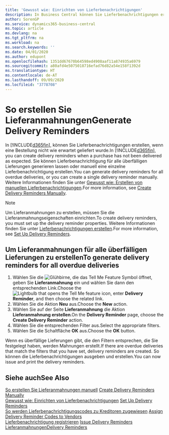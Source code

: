 ```yaml
---
title: 'Gewusst wie: Einrichten von Lieferbenachrichtigungen'
description: In Business Central können Sie Lieferbenachrichtigungen erstellen, wenn eine Bestellung nicht wie erwartet geliefert wurde.
author: SorenGP
ms.service: dynamics365-business-central
ms.topic: article
ms.devlang: na
ms.tgt_pltfrm: na
ms.workload: na
ms.search.keywords: ''
ms.date: 04/01/2020
ms.author: edupont
ms.openlocfilehash: 1351dd67670b64598ed4908aaf11a874935a6979
ms.sourcegitcommit: a80afd4e5075018716efad76d82a54e158f1392d
ms.translationtype: HT
ms.contentlocale: de-AT
ms.lasthandoff: 09/09/2020
ms.locfileid: "3778708"
---
```

# <a name="generate-delivery-reminders"></a><span data-ttu-id="46d8a-103">So erstellen Sie Lieferanmahnungen</span><span class="sxs-lookup"><span data-stu-id="46d8a-103">Generate Delivery Reminders</span></span>
<span data-ttu-id="46d8a-104">In [!INCLUDE[d365fin](../../includes/d365fin_md.md)], können Sie Lieferbenachrichtigungen erstellen, wenn eine Bestellung nicht wie erwartet geliefert wurde.</span><span class="sxs-lookup"><span data-stu-id="46d8a-104">In [!INCLUDE[d365fin](../../includes/d365fin_md.md)], you can create delivery reminders when a purchase has not been delivered as expected.</span></span> <span data-ttu-id="46d8a-105">Sie können Lieferbenachrichtigung für alle überfälligen Lieferungen generieren lassen oder manuell eine einzelne Lieferbenachrichtigung erstellen.</span><span class="sxs-lookup"><span data-stu-id="46d8a-105">You can generate delivery reminders for all overdue deliveries, or you can create a single delivery reminder manually.</span></span> <span data-ttu-id="46d8a-106">Weitere Informationen finden Sie unter [Gewusst wie: Erstellen von manuellen Lieferbenachrichtigungen](how-to-create-delivery-reminders-manually.md).</span><span class="sxs-lookup"><span data-stu-id="46d8a-106">For more information, see [Create Delivery Reminders Manually](how-to-create-delivery-reminders-manually.md).</span></span>  

> [!NOTE]  
>  <span data-ttu-id="46d8a-107">Um Lieferanmahnungen zu erstellen, müssen Sie die Lieferanmahnungseigenschaften einrichten.</span><span class="sxs-lookup"><span data-stu-id="46d8a-107">To create delivery reminders, you must set up the delivery reminder properties.</span></span> <span data-ttu-id="46d8a-108">Weitere Informationen finden Sie unter [Lieferbenachrichtigungen erstellen](how-to-set-up-delivery-reminders.md).</span><span class="sxs-lookup"><span data-stu-id="46d8a-108">For more information, see [Set Up Delivery Reminders](how-to-set-up-delivery-reminders.md).</span></span>  

## <a name="to-generate-delivery-reminders-for-all-overdue-deliveries"></a><span data-ttu-id="46d8a-109">Um Lieferanmahnungen für alle überfälligen Lieferungen zu erstellen</span><span class="sxs-lookup"><span data-stu-id="46d8a-109">To generate delivery reminders for all overdue deliveries</span></span>  

1.  <span data-ttu-id="46d8a-110">Wählen Sie die ![Glühbirne, die das Tell Me Feature](../../media/ui-search/search_small.png "Tell Me-Funktion") Symbol öffnet, geben Sie **Lieferanmahnung** ein und wählen Sie dann den entsprechenden Link.</span><span class="sxs-lookup"><span data-stu-id="46d8a-110">Choose the ![Lightbulb that opens the Tell Me feature](../../media/ui-search/search_small.png "Tell me what you want to do") icon, enter **Delivery Reminder**, and then choose the related link.</span></span>  
2.  <span data-ttu-id="46d8a-111">Wählen Sie die Aktion **Neu** aus.</span><span class="sxs-lookup"><span data-stu-id="46d8a-111">Choose the **New** action.</span></span>  
3.  <span data-ttu-id="46d8a-112">Wählen Sie auf der Seite **Lieferanmahnung** die Aktion **Lieferanmahnung erstellen**.</span><span class="sxs-lookup"><span data-stu-id="46d8a-112">On the **Delivery Reminder** page, choose the **Create Delivery Reminder** action.</span></span>  
4.  <span data-ttu-id="46d8a-113">Wählen Sie die entsprechenden Filter aus.</span><span class="sxs-lookup"><span data-stu-id="46d8a-113">Select the appropriate filters.</span></span>  
5.  <span data-ttu-id="46d8a-114">Wählen Sie die Schaltfläche **OK** aus.</span><span class="sxs-lookup"><span data-stu-id="46d8a-114">Choose the **OK** button.</span></span>  

<span data-ttu-id="46d8a-115">Wenn es überfällige Lieferungen gibt, die den Filtern entsprechen, die Sie festgelegt haben, werden Mahnungen erstellt.</span><span class="sxs-lookup"><span data-stu-id="46d8a-115">If there are overdue deliveries that match the filters that you have set, delivery reminders are created.</span></span> <span data-ttu-id="46d8a-116">So können die Lieferbenachrichtigungen ausgeben und erstellen.</span><span class="sxs-lookup"><span data-stu-id="46d8a-116">You can now issue and print the delivery reminders.</span></span>  

## <a name="see-also"></a><span data-ttu-id="46d8a-117">Siehe auch</span><span class="sxs-lookup"><span data-stu-id="46d8a-117">See Also</span></span>  
 <span data-ttu-id="46d8a-118">[So erstellen Sie Lieferanmahnungen manuell](how-to-create-delivery-reminders-manually.md) </span><span class="sxs-lookup"><span data-stu-id="46d8a-118">[Create Delivery Reminders Manually](how-to-create-delivery-reminders-manually.md) </span></span>  
 <span data-ttu-id="46d8a-119">[Gewusst wie: Einrichten von Lieferbenachrichtigungen](how-to-set-up-delivery-reminders.md) </span><span class="sxs-lookup"><span data-stu-id="46d8a-119">[Set Up Delivery Reminders](how-to-set-up-delivery-reminders.md) </span></span>  
 <span data-ttu-id="46d8a-120">[So werden Lieferbenachrichtigungscodes zu Kreditoren zugewiesen](how-to-assign-delivery-reminder-codes-to-vendors.md) </span><span class="sxs-lookup"><span data-stu-id="46d8a-120">[Assign Delivery Reminder Codes to Vendors](how-to-assign-delivery-reminder-codes-to-vendors.md) </span></span>  
 <span data-ttu-id="46d8a-121">[Lieferbenachrichtigung registrieren](how-to-issue-delivery-reminders.md) </span><span class="sxs-lookup"><span data-stu-id="46d8a-121">[Issue Delivery Reminders](how-to-issue-delivery-reminders.md) </span></span>  
 [<span data-ttu-id="46d8a-122">Lieferanmahnungen</span><span class="sxs-lookup"><span data-stu-id="46d8a-122">Delivery Reminders</span></span>](delivery-reminders.md)
